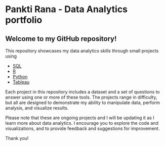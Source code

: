 # Pankti Rana - Data Analytics portfolio

## Welcome to my GitHub repository!

This repository showcases my data analytics skills through small projects using 
  - [SQL](https://github.com/panktir/Data-Analytics/tree/main/SQL)
  - [R](https://github.com/panktir/Data-Analytics/tree/main/R)
  - [Python](https://github.com/panktir/Data-Analytics/tree/main/Python)
  - [Tableau](https://github.com/panktir/Data-Analytics/tree/main/Tableau)
 
Each project in this repository includes a dataset and a set of questions to answer using one or more of these tools. The projects range in difficulty, but all are designed to demonstrate my ability to manipulate data, perform analysis, and visualize results.

Please note that these are ongoing projects and I will be updating it as I learn more about data analytics. I encourage you to explore the code and visualizations, and to provide feedback and suggestions for improvement. 

Thank you!
